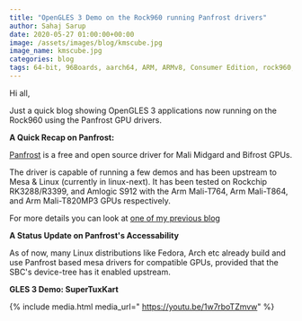 ```yaml
---
title: "OpenGLES 3 Demo on the Rock960 running Panfrost drivers"
author: Sahaj Sarup
date: 2020-05-27 01:00:00+00:00
image: /assets/images/blog/kmscube.jpg
image_name: kmscube.jpg
categories: blog
tags: 64-bit, 96Boards, aarch64, ARM, ARMv8, Consumer Edition, rock960, Linaro, Linux, arm64, panfrost, gpu, open-source, mali
---
```


Hi all,

Just a quick blog showing OpenGLES 3 applications now running on the Rock960 using the Panfrost GPU drivers.

**A Quick Recap on Panfrost:**

[Panfrost](https://panfrost.freedesktop.org/) is a free and open source driver for Mali Midgard and Bifrost GPUs.

The driver is capable of running a few demos and has been upstream to Mesa & Linux (currently in linux-next). It has been tested on Rockchip RK3288/R3399, and Amlogic S912 with the Arm Mali-T764, Arm Mali-T864, and Arm Mali-T820MP3 GPUs respectively.

For more details you can look at [one of my previous blog](https://www.96boards.org/blog/panfrost-rock960/)


**A Status Update on Panfrost's Accessability**

As of now, many Linux distributions like Fedora, Arch etc already build and use Panfrost based mesa drivers for compatible GPUs, provided that the SBC's device-tree has it enabled upstream.


**GLES 3 Demo: SuperTuxKart**

{% include media.html media_url=" https://youtu.be/1w7rboTZmvw" %}

